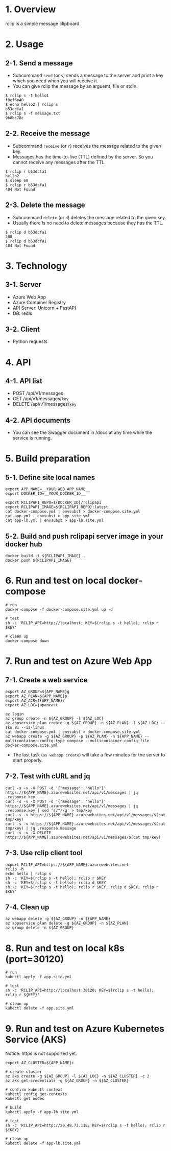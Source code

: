 # 1. Overview

rclip is a simple message clipboard.

# 2. Usage

## 2-1. Send a message

* Subcommand `send` (or `s`) sends a message to the server and print a key which you need when you will receive it.
* You can give rclip the message by an arguemt, file or stdin.

```
$ rclip s -t hello1
f0ef6a40
$ echo hello2 | rclip s
b53dcfa1
$ rclip s -f message.txt
9b8bc78c
```

## 2-2. Receive the message

* Subcommand `receive` (or `r`) receives the message related to the given key.
* Messages has the time-to-live (TTL) defined by the server.  So you cannot receive any messages after the TTL.

```
$ rclip r b53dcfa1
hello2
$ sleep 60
$ rclip r b53dcfa1
404 Not Found
```

## 2-3. Delete the message

* Subcommand `delete` (or `d`) deletes the message related to the given key.
* Usually there is no need to delete messages because they has the TTL.

```
$ rclip d b53dcfa1
200
$ rclip d b53dcfa1
404 Not Found
```

# 3. Technology

## 3-1. Server

* Azure Web App
* Azure Container Registry
* API Server: Unicorn + FastAPI
* DB: redis

## 3-2. Client

* Python requests

# 4. API

## 4-1. API list

* POST /api/v1/messages
* GET /api/v1/messages/`key`
* DELETE /api/v1/messages/`key`

## 4-2. API documents

* You can see the Swagger document in /docs at any time while the service is running.

# 5. Build preparation

## 5-1. Define site local names

```
export APP_NAME=__YOUR_WEB_APP_NAME__
export DOCKER_ID=__YOUR_DOCKER_ID__

export RCLIPAPI_REPO=${DOCKER_ID}/rclipapi
export RCLIPAPI_IMAGE=${RCLIPAPI_REPO}:latest
cat docker-compose.yml | envsubst > docker-compose.site.yml
cat app.yml | envsubst > app.site.yml
cat app-lb.yml | envsubst > app-lb.site.yml
```

## 5-2. Build and push rclipapi server image in your docker hub

```
docker build -t ${RCLIPAPI_IMAGE} .
docker push ${RCLIPAPI_IMAGE}
```

# 6. Run and test on local docker-compose

```
# run
docker-compose -f docker-compose.site.yml up -d

# test
sh -c 'RCLIP_API=http://localhost; KEY=$(rclip s -t hello); rclip r $KEY'

# clean up
docker-compose down
```

# 7. Run and test on Azure Web App

## 7-1. Create a web service

```
export AZ_GROUP=${APP_NAME}g
export AZ_PLAN=${APP_NAME}p
export AZ_ACR=${APP_NAME}r
export AZ_LOC=japaneast

az login
az group create -n ${AZ_GROUP} -l ${AZ_LOC}
az appservice plan create -g ${AZ_GROUP} -n ${AZ_PLAN} -l ${AZ_LOC} --sku B1 --is-linux
cat docker-compose.yml | envsubst > docker-compose.site.yml
az webapp create -g ${AZ_GROUP} -p ${AZ_PLAN} -n ${APP_NAME} --multicontainer-config-type compose --multicontainer-config-file docker-compose.site.yml
```

* The last task (`as webapp create`) will take a few minutes for the server to start properly.

## 7-2. Test with cURL and jq

```
curl -s -v -X POST -d '{"message": "hello"}' https://${APP_NAME}.azurewebsites.net/api/v1/messages | jq .response.key
curl -s -v -X POST -d '{"message": "hello"}' https://${APP_NAME}.azurewebsites.net/api/v1/messages | jq .response.key | sed 's/"//g' > tmp/key
curl -s -v https://${APP_NAME}.azurewebsites.net/api/v1/messages/$(cat tmp/key)
curl -s -v https://${APP_NAME}.azurewebsites.net/api/v1/messages/$(cat tmp/key) | jq .response.message
curl -s -v -X DELETE https://${APP_NAME}.azurewebsites.net/api/v1/messages/$(cat tmp/key)
```

## 7-3. Use rclip client tool

```
export RCLIP_API=https://${APP_NAME}.azurewebsites.net
rclip -h
echo hello | rclip s
sh -c 'KEY=$(rclip s -t hello); rclip r $KEY'
sh -c 'KEY=$(rclip s -t hello); rclip d $KEY'
sh -c 'KEY=$(rclip s -t hello); rclip r $KEY; rclip d $KEY; rclip r $KEY'
```

## 7-4. Clean up

```
az webapp delete -g ${AZ_GROUP} -n ${APP_NAME}
az appservice plan delete -g ${AZ_GROUP} -n ${AZ_PLAN}
az group delete -n ${AZ_GROUP}
```

# 8. Run and test on local k8s (port=30120)

```
# run
kubectl apply -f app.site.yml

# test
sh -c 'RCLIP_API=http://localhost:30120; KEY=$(rclip s -t hello); rclip r ${KEY}'

# clean up
kubectl delete -f app.site.yml
```

# 9. Run and test on Azure Kubernetes Service (AKS)

Notice: https is not supported yet.

```
export AZ_CLUSTER=${APP_NAME}c

# create cluster
az aks create -g ${AZ_GROUP} -l ${AZ_LOC} -n ${AZ_CLUSTER} -c 2
az aks get-credentials -g ${AZ_GROUP} -n ${AZ_CLUSTER}

# confirm kubectl context
kubectl config get-contexts
kubectl get nodes

# build
kubectl apply -f app-lb.site.yml

# test
sh -c 'RCLIP_API=http://20.48.73.118; KEY=$(rclip s -t hello); rclip r ${KEY}'

# clean up
kubectl delete -f app-lb.site.yml
```
